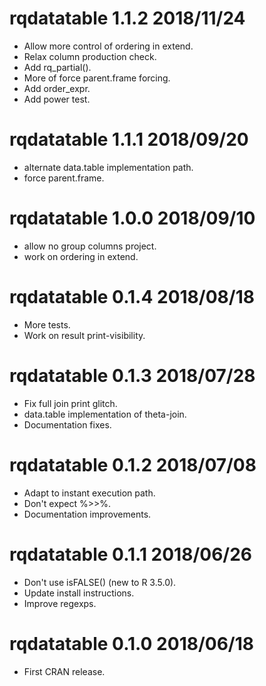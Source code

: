
# rqdatatable 1.1.2 2018/11/24

 * Allow more control of ordering in extend.
 * Relax column production check.
 * Add rq_partial().
 * More of force parent.frame forcing.
 * Add order_expr.
 * Add power test.

# rqdatatable 1.1.1 2018/09/20

  * alternate data.table implementation path.
  * force parent.frame.

# rqdatatable 1.0.0 2018/09/10

  * allow no group columns project.
  * work on ordering in extend.

# rqdatatable 0.1.4 2018/08/18

  * More tests.
  * Work on result print-visibility.

# rqdatatable 0.1.3 2018/07/28

  * Fix full join print glitch.
  * data.table implementation of theta-join.
  * Documentation fixes.

# rqdatatable 0.1.2 2018/07/08

  * Adapt to instant execution path.
  * Don't expect %>>%.
  * Documentation improvements.

# rqdatatable 0.1.1 2018/06/26

  * Don't use isFALSE() (new to R 3.5.0).
  * Update install instructions.
  * Improve regexps.

# rqdatatable 0.1.0 2018/06/18

  * First CRAN release.


